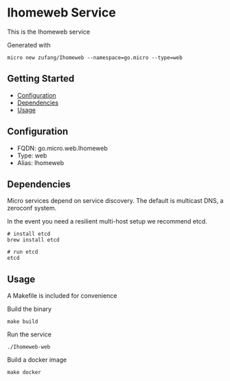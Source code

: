 # Ihomeweb Service

This is the Ihomeweb service

Generated with

```
micro new zufang/Ihomeweb --namespace=go.micro --type=web
```

## Getting Started

- [Configuration](#configuration)
- [Dependencies](#dependencies)
- [Usage](#usage)

## Configuration

- FQDN: go.micro.web.Ihomeweb
- Type: web
- Alias: Ihomeweb

## Dependencies

Micro services depend on service discovery. The default is multicast DNS, a zeroconf system.

In the event you need a resilient multi-host setup we recommend etcd.

```
# install etcd
brew install etcd

# run etcd
etcd
```

## Usage

A Makefile is included for convenience

Build the binary

```
make build
```

Run the service
```
./Ihomeweb-web
```

Build a docker image
```
make docker
```